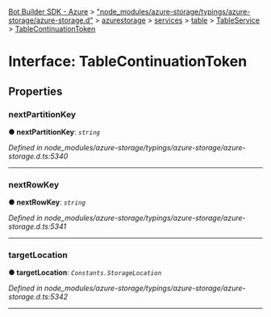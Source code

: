 [Bot Builder SDK - Azure](../README.md) > ["node_modules/azure-storage/typings/azure-storage/azure-storage.d"](../modules/_node_modules_azure_storage_typings_azure_storage_azure_storage_d_.md) > [azurestorage](../modules/_node_modules_azure_storage_typings_azure_storage_azure_storage_d_.azurestorage.md) > [services](../modules/_node_modules_azure_storage_typings_azure_storage_azure_storage_d_.azurestorage.services.md) > [table](../modules/_node_modules_azure_storage_typings_azure_storage_azure_storage_d_.azurestorage.services.table.md) > [TableService](../modules/_node_modules_azure_storage_typings_azure_storage_azure_storage_d_.azurestorage.services.table.tableservice.md) > [TableContinuationToken](../interfaces/_node_modules_azure_storage_typings_azure_storage_azure_storage_d_.azurestorage.services.table.tableservice.tablecontinuationtoken.md)



# Interface: TableContinuationToken


## Properties
<a id="nextpartitionkey"></a>

###  nextPartitionKey

**●  nextPartitionKey**:  *`string`* 

*Defined in node_modules/azure-storage/typings/azure-storage/azure-storage.d.ts:5340*





___

<a id="nextrowkey"></a>

###  nextRowKey

**●  nextRowKey**:  *`string`* 

*Defined in node_modules/azure-storage/typings/azure-storage/azure-storage.d.ts:5341*





___

<a id="targetlocation"></a>

###  targetLocation

**●  targetLocation**:  *`Constants.StorageLocation`* 

*Defined in node_modules/azure-storage/typings/azure-storage/azure-storage.d.ts:5342*





___


